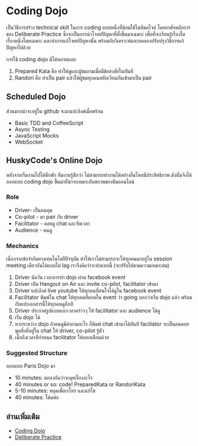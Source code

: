 Coding Dojo
=======

เป็นวิธีการสร้าง technical skill ในการ coding แบบหนึ่งที่นิยมใช้ในทีมอไจล์ โดยอาศัยหลักการของ Deliberate Practice ซึ่งจะเป็นการนำโจทย์ปัญหาที่ตั้งขึ้นมาเฉพาะ เพื่อที่จะเรียนรู้เรื่องใดเรื่องหนึ่งโดยเฉพาะ และทำการแก้โจทย์ปัญหานั้น พร้อมกับวิเคราะห์และทดลองปรับปรุงวิธีการแก้ปัญหาไปด้วย

การใช้ coding dojo มีได้หลายแบบ 

1. Prepared Kata คือ ทำให้ดู​และผู้ชมถามเมื่อมีข้อสงสัยในทันที
2. Randori คือ ทำเป็น pair แล้วให้ผู้ชมทุกคนสลับเวียนกันเข้ามาเป็น pair


Scheduled Dojo
---
ส่วนมากน่าจะอยู่ใน github จะมาแปะลิงค์เมื่อพร้อม

* Basic TDD and CoffeeScript
* Async Testing
* JavaScript Mocks
* WebSocket

HuskyCode's Online Dojo
---
หลังจากเริ่มงานไปได้ซักพัก ทีมงานรู้สึกว่า ไม่สามารถทำงานได้อย่างลื่นไหลมีประสิทธิภาพ
ดังนั้นจึงได้ออกแบบ coding dojo ขึ้นมาที่น่าจะเหมาะกับสภาพของทีมออนไลน์ 

### Role 
* Driver- เป็นคนคุม
* Co-pilot  - มา pair กับ driver
* Facilitator - คอยดู chat และจับเวลา
* Audience - คนดู

### Mechanics
เนื่องจากข้อจำกัดทางเทคโนโลยีปัจจุบัน ทำให้เราไม่สามารถจะให้ทุกคนมาอยู่ใน session meeting เดียวกันได้แบบไม่ lag เราจึงคิดว่าจะทำแบบนี้ (จะปรับไปตามความเหมาะสม)

1. Driver นัดวัน เวลาการทำ dojo ผ่าน facebook event
2. Driver เปิด Hangout on Air และ invite co-pilot, facilitator เข้ามา
3. Driver แปะลิงค์ live youtube ให้ทุกคนที่สนใจได้ดูใน facebook event
4. Facilitator พิมพ์ใน chat ให้ทุกคนที่ตอบใน event ว่า going บอกว่าเริ่ม dojo แล้ว พร้อมกับแปะเอกสารนี้ให้ทุกคนดูอีกที
4. Driver ประกาศรูปแบบและเวลาคร่าวๆ ให้ facilitator และ audience ได้ดู
5. เริ่ม dojo ได้
6. หากระหว่าง dojo ถ้าคนดูมีคำถามอะไร ก็พิมพ์ chat เข้ามาได้ทันที faciliator จะเป็นคนคอยพูดสิ่งที่อยู่ใน chat ให้ driver, co-pilot รู้ตัว
7. เมื่อถึงเวลาที่กำหนด facilitator ให้บอกเตือนด้วย 

### Suggested Structure

ลอกแบบ Paris Dojo มา

* 10 minutes: ตกลงกันว่าจะคุยเรื่องอะไร
* 40 minutes or so: code! PreparedKata or RandoriKata
* 5-10 minutes: หยุดเพื่อเรโทร และแก้ไข
* 40 minutes: โค้ดต่อ




อ่านเพิ่มเติม
---
* [Coding Dojo](http://codingdojo.org/)
* [Deliberate Practice](http://lifehacker.com/5939374/a-better-way-to-practice)
